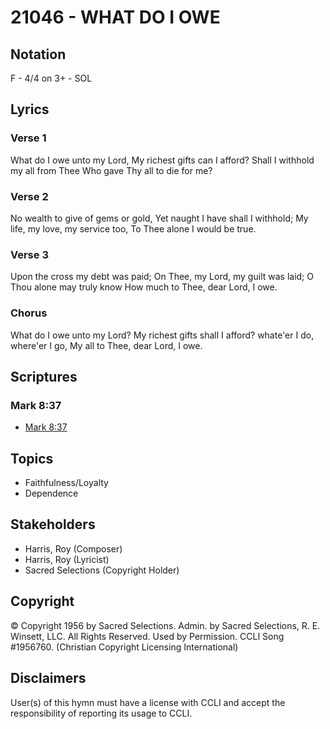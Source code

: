 # 21046 - WHAT DO I OWE

## Notation

F - 4/4 on 3+ - SOL

## Lyrics

### Verse 1

What do I owe unto my Lord, My richest gifts can I afford? Shall I withhold my all from Thee Who gave Thy all to die for me?

### Verse 2

No wealth to give of gems or gold, Yet naught I have shall I withhold; My life, my love, my service too, To Thee alone I would be true.

### Verse 3

Upon the cross my debt was paid; On Thee, my Lord, my guilt was laid; O Thou alone may truly know How much to Thee, dear Lord, I owe.

### Chorus

What do I owe unto my Lord? My richest gifts shall I afford? whate'er I do, where'er I go, My all to Thee, dear Lord, I owe.


## Scriptures

### Mark 8:37

- [Mark 8:37](https://www.biblegateway.com/passage/?search=Mark%208%3A37)


## Topics

- Faithfulness/Loyalty
- Dependence

## Stakeholders

- Harris, Roy (Composer)
- Harris, Roy (Lyricist)
- Sacred Selections (Copyright Holder)

## Copyright

© Copyright 1956 by Sacred Selections. Admin. by Sacred Selections, R. E. Winsett, LLC. All Rights Reserved. Used by Permission. CCLI Song #1956760.
(Christian Copyright Licensing International)

## Disclaimers

User(s) of this hymn must have a license with CCLI and accept the responsibility of reporting its usage to CCLI.

